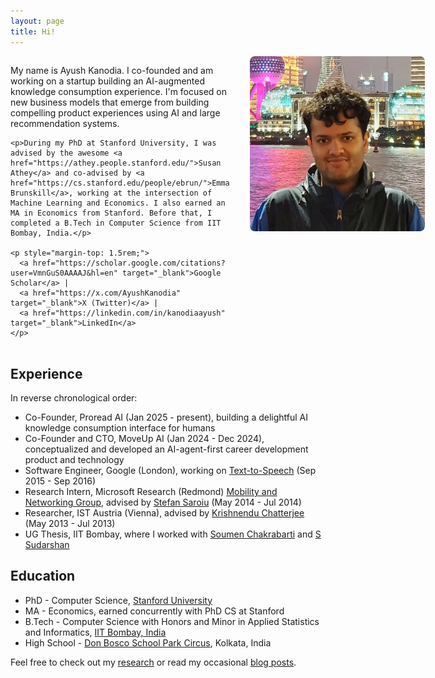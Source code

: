 ```yaml
---
layout: page
title: Hi!
---
```


<div style="display: flex; align-items: flex-start; gap: 2rem; margin-bottom: 2rem;">
  <div style="flex: 1;">
    <p>My name is Ayush Kanodia. I co-founded and am working on a startup building an AI-augmented knowledge consumption experience. I'm focused on new business models that emerge from building compelling product experiences using AI and large recommendation systems.</p>
    
    <p>During my PhD at Stanford University, I was advised by the awesome <a href="https://athey.people.stanford.edu/">Susan Athey</a> and co-advised by <a href="https://cs.stanford.edu/people/ebrun/">Emma Brunskill</a>, working at the intersection of Machine Learning and Economics. I also earned an MA in Economics from Stanford. Before that, I completed a B.Tech in Computer Science from IIT Bombay, India.</p>
    
    <p style="margin-top: 1.5rem;">
      <a href="https://scholar.google.com/citations?user=VmnGuS0AAAAJ&hl=en" target="_blank">Google Scholar</a> |
      <a href="https://x.com/AyushKanodia" target="_blank">X (Twitter)</a> | 
      <a href="https://linkedin.com/in/kanodiaayush" target="_blank">LinkedIn</a>
    </p>
  </div>
  
  <div style="flex-shrink: 0;">
    <img src="/assets/images/custom/kanodiaayush-large.png" alt="Ayush Kanodia" style="width: 280px; height: auto; border-radius: 8px;">
  </div>
</div>

## Experience

In reverse chronological order:
- Co-Founder, Proread AI (Jan 2025 - present), building a delightful AI knowledge consumption interface for humans
- Co-Founder and CTO, MoveUp AI (Jan 2024 - Dec 2024), conceptualized and developed an AI-agent-first career development product and technology
- Software Engineer, Google (London), working on [Text-to-Speech](https://cloud.google.com/text-to-speech) (Sep 2015 - Sep 2016)
- Research Intern, Microsoft Research (Redmond) [Mobility and Networking Group](https://www.microsoft.com/en-us/research/group/mobility-and-networking-research/#!other-members), advised by [Stefan Saroiu](https://stefan.t8k2.com/) (May 2014 - Jul 2014)
- Researcher, IST Austria (Vienna), advised by [Krishnendu Chatterjee](https://ist.ac.at/en/research/chatterjee-group/) (May 2013 - Jul 2013)
- UG Thesis, IIT Bombay, where I worked with [Soumen Chakrabarti](https://www.cse.iitb.ac.in/~soumen/) and [S Sudarshan](https://www.cse.iitb.ac.in/~sudarsha/)

## Education

- PhD - Computer Science, [Stanford University](https://www.stanford.edu/)
- MA - Economics, earned concurrently with PhD CS at Stanford
- B.Tech - Computer Science with Honors and Minor in Applied Statistics and Informatics, [IIT Bombay, India](https://en.wikipedia.org/wiki/IIT_Bombay)
- High School - [Don Bosco School Park Circus](https://en.wikipedia.org/wiki/Don_Bosco_School,_Park_Circus), Kolkata, India

Feel free to check out my [research](/research/) or read my occasional [blog posts](/posts/). 